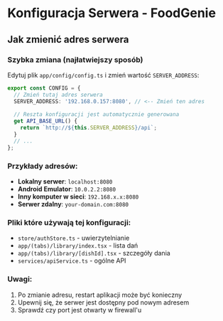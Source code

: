 # Konfiguracja Serwera - FoodGenie

## Jak zmienić adres serwera

### Szybka zmiana (najłatwiejszy sposób)

Edytuj plik `app/config/config.ts` i zmień wartość `SERVER_ADDRESS`:

```typescript
export const CONFIG = {
  // Zmień tutaj adres serwera
  SERVER_ADDRESS: '192.168.0.157:8080', // <-- Zmień ten adres
  
  // Reszta konfiguracji jest automatycznie generowana
  get API_BASE_URL() {
    return `http://${this.SERVER_ADDRESS}/api`;
  }
  // ...
};
```

### Przykłady adresów:

- **Lokalny serwer**: `localhost:8080`
- **Android Emulator**: `10.0.2.2:8080`
- **Inny komputer w sieci**: `192.168.x.x:8080`
- **Serwer zdalny**: `your-domain.com:8080`

### Pliki które używają tej konfiguracji:

- `store/authStore.ts` - uwierzytelnianie
- `app/(tabs)/library/index.tsx` - lista dań
- `app/(tabs)/library/[dishId].tsx` - szczegóły dania
- `services/apiService.ts` - ogólne API

### Uwagi:

1. Po zmianie adresu, restart aplikacji może być konieczny
2. Upewnij się, że serwer jest dostępny pod nowym adresem
3. Sprawdź czy port jest otwarty w firewall'u

